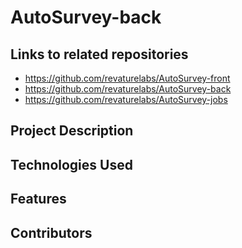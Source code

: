# AutoSurvey-back

## Links to related repositories
* https://github.com/revaturelabs/AutoSurvey-front
* https://github.com/revaturelabs/AutoSurvey-back
* https://github.com/revaturelabs/AutoSurvey-jobs

## Project Description


## Technologies Used


## Features


## Contributors

